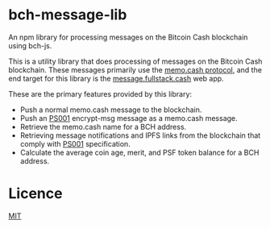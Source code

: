# bch-message-lib
An npm library for processing messages on the Bitcoin Cash blockchain using bch-js.

This is a utility library that does processing of messages on the Bitcoin Cash blockchain. These messages primarily use the [memo.cash protocol](https://memo.cash/protocol), and the end target for this library is the [message.fullstack.cash](https://message.fullstack.cash/) web app.

These are the primary features provided by this library:
- Push a normal memo.cash message to the blockchain.
- Push an [PS001](https://github.com/Permissionless-Software-Foundation/specifications/blob/master/ps001-media-sharing.md) encrypt-msg message as a memo.cash message.
- Retrieve the memo.cash name for a BCH address.
- Retrieving message notifications and IPFS links from the blockchain that comply with [PS001](https://github.com/Permissionless-Software-Foundation/specifications/blob/master/ps001-media-sharing.md) specification.
- Calculate the average coin age, merit, and PSF token balance for a BCH address.


# Licence
[MIT](LICENSE.md)
